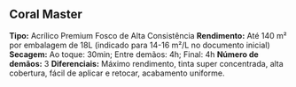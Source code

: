 ## Coral Master

**Tipo:** Acrílico Premium Fosco de Alta Consistência
**Rendimento:** Até 140 m² por embalagem de 18L (indicado para 14-16 m²/L no documento inicial)
**Secagem:** Ao toque: 30min; Entre demãos: 4h; Final: 4h
**Número de demãos:** 3
**Diferenciais:** Máximo rendimento, tinta super concentrada, alta cobertura, fácil de aplicar e retocar, acabamento uniforme.

